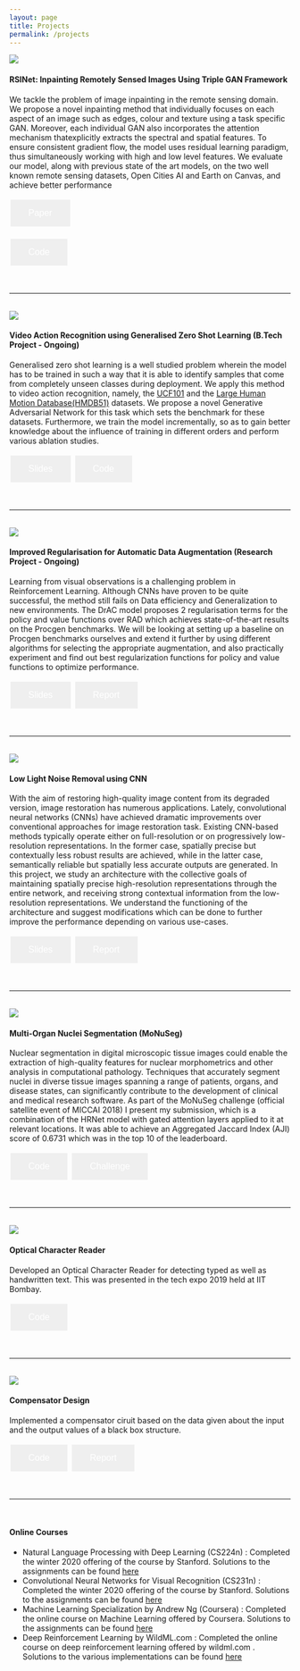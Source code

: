 ```yaml
---
layout: page
title: Projects
permalink: /projects
---
```

<head>
<style>
.button {
  border: none;
  color: white;
  padding: 15px 32px;
  text-align: center;
  text-decoration: none;
  display: inline-block;
  font-size: 16px;
  margin: 4px 2px;
  cursor: pointer;
}

.button1 {background-color: #4CAF50;} /* Green */
.button2 {background-color: #008CBA;} /* Blue */
</style>
</head>
  
<img src="{{site.url}}/assets/img/im_result.png">

<br />

#### RSINet: Inpainting Remotely Sensed Images Using Triple GAN Framework 
We tackle the problem of image inpainting in the remote sensing domain. We propose a novel inpainting method that individually focuses on each aspect of an image such as edges, colour and texture using a task specific GAN. Moreover, each individual GAN also incorporates the attention mechanism thatexplicitly extracts the spectral and spatial features. To ensure consistent gradient flow, the model uses residual learning paradigm, thus simultaneously working with high and low level features. We evaluate our model, along with previous state of the art models, on the two well known remote sensing datasets, Open Cities AI and Earth on Canvas, and achieve better performance

<div class="btn-group">
<form action="{{site.url}}/assets/pdf/inpainting.pdf"> <button class="button button2" type="submit" value="Go to Google">Paper</button> </form> <form action="https://github.com/advaitkumar3107/RSINet"> <button class="button button2" type="submit" value="Go to Google">Code</button> </form> 
</div> 

<br />

---

<br />

<img src="{{site.url}}/assets/img/gzsl.png">

<br />

#### Video Action Recognition using Generalised Zero Shot Learning (B.Tech Project - Ongoing)
Generalised zero shot learning is a well studied problem wherein the model has to be trained in such a way that it is able to identify samples that come from completely unseen classes during deployment. We apply this method to video action recognition, namely, the [UCF101](https://www.crcv.ucf.edu/data/UCF101.php) and the [Large Human Motion Database(HMDB51)](https://serre-lab.clps.brown.edu/resource/hmdb-a-large-human-motion-database/) datasets. We propose a novel Generative Adversarial Network for this task which sets the benchmark for these datasets. Furthermore, we train the model incrementally, so as to gain better knowledge about the influence of training in different orders and perform various ablation studies.

<button class="button button2" onclick="{{site.url}}/assets/pdf/inpainting.pdf" type="button">Slides</button> <button class="button button2" onclick="https://github.com/advaitkumar3107/Generalised-Zero-Shot-Learning" type="button">Code</button>

<br />

---

<br />

<img src="{{site.url}}/assets/img/procgen.png">

<br />

#### Improved Regularisation for Automatic Data Augmentation (Research Project - Ongoing)
Learning from visual observations is a challenging problem in Reinforcement Learning. Although CNNs have proven to be quite successful, the method still fails on Data efficiency and Generalization to new environments. The DrAC model proposes 2 regularisation terms for the policy and value functions over RAD which achieves state-of-the-art results on the Procgen benchmarks. We will be looking at setting up a baseline on Procgen benchmarks ourselves and extend it further by using different algorithms for selecting the appropriate augmentation, and also practically experiment and find out best regularization functions for policy and value functions to optimize performance.

<button class="button button2" onclick="{{site.url}}/assets/pdf/ada_slides.pdf" type="button">Slides</button> <button class="button button2" onclick="{{site.url}}/assets/pdf/ada_report.pdf" type="button">Report</button>

<br />

---

<br />

<img src="{{site.url}}/assets/img/Mirnet.png">

<br />

#### Low Light Noise Removal using CNN
With the aim of restoring high-quality image content from its degraded version, image restoration has numerous applications. Lately, convolutional neural networks (CNNs) have achieved dramatic improvements over conventional approaches for image restoration task. Existing CNN-based methods typically operate either on full-resolution or on progressively low-resolution representations. In the former case, spatially precise but contextually less robust results are achieved, while in the latter case, semantically reliable but spatially less accurate outputs are generated. In this project, we study an architecture with the collective goals of maintaining spatially precise high-resolution representations through the entire network, and receiving strong contextual information from the low-resolution representations. We understand the functioning of the architecture and suggest modifications which can be done to further improve the performance depending on various use-cases.


<button class="button button2" onclick="{{site.url}}/assets/pdf/llnr_slides.pdf" type="button">Slides</button> <button class="button button2" onclick="{{site.url}}/assets/pdf/llnr_report.pdf" type="button">Report</button>

<br />

---

<br />

<img src="{{site.url}}/assets/img/hrnet.png">

<br />

#### Multi-Organ Nuclei Segmentation (MoNuSeg)
Nuclear segmentation in digital microscopic tissue images could enable the extraction of high-quality features for nuclear morphometrics and other analysis in computational pathology. Techniques that accurately segment nuclei in diverse tissue images spanning a range of patients, organs, and disease states, can significantly contribute to the development of clinical and medical research software. As part of the MoNuSeg challenge (official satellite event of MICCAI 2018) I present my submission, which is a combination of the HRNet model with gated attention layers applied to it at relevant locations. It was able to achieve an Aggregated Jaccard Index (AJI) score of 0.6731 which was in the top 10 of the leaderboard.

<button class="button button2" onclick="https://github.com/advaitkumar3107/MoNuSeg" type="button">Code</button> <button class="button button2" onclick="https://monuseg.grand-challenge.org" type="button">Challenge</button>

<br />

---

<br />

<img src="{{site.url}}/assets/img/ocr.png">

<br />

#### Optical Character Reader
Developed an Optical Character Reader for detecting typed as well as handwritten text. This was presented in the tech expo 2019 held at IIT Bombay.

<button class="button button2" onclick="https://github.com/advaitkumar3107/ITSP" type="button">Code</button>

<br />

---

<br />

<img src="{{site.url}}/assets/img/ckt.png">

<br />

#### Compensator Design
Implemented a compensator ciruit based on the data given about the input and the output values of a black box structure.

<button class="button button2" onclick="{{site.url}}/assets/EE-344/344_code.m" type="button">Code</button> <button class="button button2" onclick="{{site.url}}/assets/EE-344/344_report.pdf" type="button">Report</button> 

<br />

---

<br />

#### Online Courses
* Natural Language Processing with Deep Learning (CS224n) : Completed the winter 2020 offering of the course by Stanford. Solutions to the assignments can be found [here](https://github.com/advaitkumar3107/CS224n-Winter-2020)
* Convolutional Neural Networks for Visual Recognition (CS231n) : Completed the winter 2020 offering of the course by Stanford. Solutions to the assignments can be found [here](https://github.com/advaitkumar3107/CS231n-Solutions-PyTorch)
* Machine Learning Specialization by Andrew Ng (Coursera) : Completed the online course on Machine Learning offered by Coursera. Solutions to the assignments can be found [here](https://github.com/advaitkumar3107/Andrew-Ng-Machine-Learning)
* Deep Reinforcement Learning by WildML.com : Completed the online course on deep reinforcement learning offered by wildml.com . Solutions to the various implementations can be found [here](https://github.com/advaitkumar3107/Reinforcement-Learning-wildml.com-)
